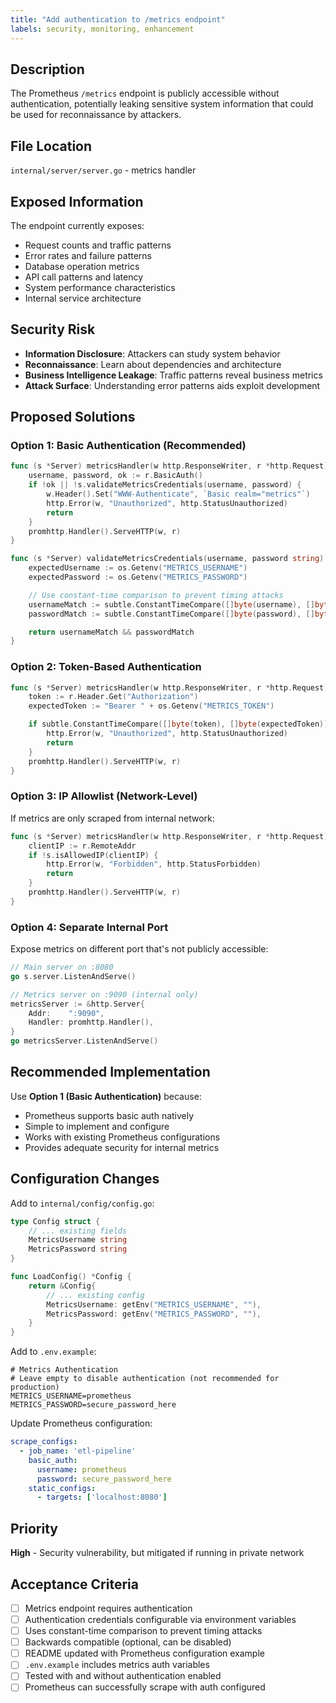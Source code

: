 ```yaml
---
title: "Add authentication to /metrics endpoint"
labels: security, monitoring, enhancement
---
```


## Description
The Prometheus `/metrics` endpoint is publicly accessible without authentication, potentially leaking sensitive system information that could be used for reconnaissance by attackers.

## File Location
`internal/server/server.go` - metrics handler

## Exposed Information
The endpoint currently exposes:
- Request counts and traffic patterns
- Error rates and failure patterns
- Database operation metrics
- API call patterns and latency
- System performance characteristics
- Internal service architecture

## Security Risk
- **Information Disclosure**: Attackers can study system behavior
- **Reconnaissance**: Learn about dependencies and architecture
- **Business Intelligence Leakage**: Traffic patterns reveal business metrics
- **Attack Surface**: Understanding error patterns aids exploit development

## Proposed Solutions

### Option 1: Basic Authentication (Recommended)
```go
func (s *Server) metricsHandler(w http.ResponseWriter, r *http.Request) {
    username, password, ok := r.BasicAuth()
    if !ok || !s.validateMetricsCredentials(username, password) {
        w.Header().Set("WWW-Authenticate", `Basic realm="metrics"`)
        http.Error(w, "Unauthorized", http.StatusUnauthorized)
        return
    }
    promhttp.Handler().ServeHTTP(w, r)
}

func (s *Server) validateMetricsCredentials(username, password string) bool {
    expectedUsername := os.Getenv("METRICS_USERNAME")
    expectedPassword := os.Getenv("METRICS_PASSWORD")

    // Use constant-time comparison to prevent timing attacks
    usernameMatch := subtle.ConstantTimeCompare([]byte(username), []byte(expectedUsername)) == 1
    passwordMatch := subtle.ConstantTimeCompare([]byte(password), []byte(expectedPassword)) == 1

    return usernameMatch && passwordMatch
}
```

### Option 2: Token-Based Authentication
```go
func (s *Server) metricsHandler(w http.ResponseWriter, r *http.Request) {
    token := r.Header.Get("Authorization")
    expectedToken := "Bearer " + os.Getenv("METRICS_TOKEN")

    if subtle.ConstantTimeCompare([]byte(token), []byte(expectedToken)) != 1 {
        http.Error(w, "Unauthorized", http.StatusUnauthorized)
        return
    }
    promhttp.Handler().ServeHTTP(w, r)
}
```

### Option 3: IP Allowlist (Network-Level)
If metrics are only scraped from internal network:
```go
func (s *Server) metricsHandler(w http.ResponseWriter, r *http.Request) {
    clientIP := r.RemoteAddr
    if !s.isAllowedIP(clientIP) {
        http.Error(w, "Forbidden", http.StatusForbidden)
        return
    }
    promhttp.Handler().ServeHTTP(w, r)
}
```

### Option 4: Separate Internal Port
Expose metrics on different port that's not publicly accessible:
```go
// Main server on :8080
go s.server.ListenAndServe()

// Metrics server on :9090 (internal only)
metricsServer := &http.Server{
    Addr:    ":9090",
    Handler: promhttp.Handler(),
}
go metricsServer.ListenAndServe()
```

## Recommended Implementation
Use **Option 1 (Basic Authentication)** because:
- Prometheus supports basic auth natively
- Simple to implement and configure
- Works with existing Prometheus configurations
- Provides adequate security for internal metrics

## Configuration Changes

Add to `internal/config/config.go`:
```go
type Config struct {
    // ... existing fields
    MetricsUsername string
    MetricsPassword string
}

func LoadConfig() *Config {
    return &Config{
        // ... existing config
        MetricsUsername: getEnv("METRICS_USERNAME", ""),
        MetricsPassword: getEnv("METRICS_PASSWORD", ""),
    }
}
```

Add to `.env.example`:
```env
# Metrics Authentication
# Leave empty to disable authentication (not recommended for production)
METRICS_USERNAME=prometheus
METRICS_PASSWORD=secure_password_here
```

Update Prometheus configuration:
```yaml
scrape_configs:
  - job_name: 'etl-pipeline'
    basic_auth:
      username: prometheus
      password: secure_password_here
    static_configs:
      - targets: ['localhost:8080']
```

## Priority
**High** - Security vulnerability, but mitigated if running in private network

## Acceptance Criteria
- [ ] Metrics endpoint requires authentication
- [ ] Authentication credentials configurable via environment variables
- [ ] Uses constant-time comparison to prevent timing attacks
- [ ] Backwards compatible (optional, can be disabled)
- [ ] README updated with Prometheus configuration example
- [ ] `.env.example` includes metrics auth variables
- [ ] Tested with and without authentication enabled
- [ ] Prometheus can successfully scrape with auth configured
